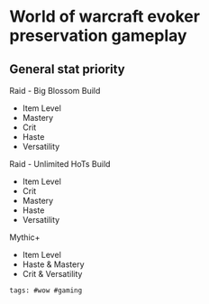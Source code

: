 # World of warcraft evoker preservation gameplay

## General stat priority

Raid - Big Blossom Build

- Item Level
- Mastery
- Crit
- Haste
- Versatility

Raid - Unlimited HoTs Build

- Item Level
- Crit
- Mastery
- Haste
- Versatility

Mythic+

- Item Level
- Haste & Mastery
- Crit & Versatility

[preservation]:
  https://www.wowhead.com/guide/classes/evoker/preservation/overview-pve-healer

    tags: #wow #gaming
